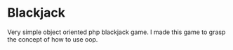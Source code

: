 # Blackjack

Very simple object oriented php blackjack game.
I made this game to grasp the concept of how to use oop.
